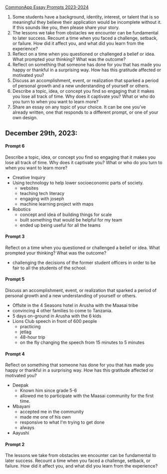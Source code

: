 [CommonApp Essay Prompts 2023-2024](https://www.commonapp.org/blog/2023-2024-common-app-essay-prompts)



1. Some students have a background, identity, interest, or talent that is so meaningful they believe their application would be incomplete without it. If this sounds like you, then please share your story.
2. The lessons we take from obstacles we encounter can be fundamental to later success. Recount a time when you faced a challenge, setback, or failure. How did it affect you, and what did you learn from the experience?
3. Reflect on a time when you questioned or challenged a belief or idea. What prompted your thinking? What was the outcome?
4. Reflect on something that someone has done for you that has made you happy or thankful in a surprising way. How has this gratitude affected or motivated you?
5. Discuss an accomplishment, event, or realization that sparked a period of personal growth and a new understanding of yourself or others.
6. Describe a topic, idea, or concept you find so engaging that it makes you lose all track of time. Why does it captivate you? What or who do you turn to when you want to learn more?
7. Share an essay on any topic of your choice. It can be one you've already written, one that responds to a different prompt, or one of your own design.



## December 29th, 2023:

#### Prompt 6

Describe a topic, idea, or concept you find so engaging that it makes you lose all track of time. Why does it captivate you? What or who do you turn to when you want to learn more?

- Creative Inquiry
- Using technology to help lower socioeconomic parts of society.
	- websites
	- teaching tech literacy
	- engaging with joseph
	- machine learning project with maps
- Robotics
	- concept and idea of building things for scale
	- built something that would be helpful for my team
	- ended up being useful for all the teams


#### Prompt 3

Reflect on a time when you questioned or challenged a belief or idea. What prompted your thinking? What was the outcome?

- challenging the decisions of the former student officers in order to be fair to all the students of the school.


#### Prompt 5

Discuss an accomplishment, event, or realization that sparked a period of personal growth and a new understanding of yourself or others.

- Offsite in the 4 Seasons hotel in Arusha with the Maasai tribe
- convincing 4 other families to come to Tanzania.
- 5 days on-ground in Arusha with the 6 kids
- Lions Club speech in front of 600 people
	- practicing
	- jetlag
	- 48-hour trip
	- on the fly changing the speech from 15 minutes to 5 minutes


#### Prompt 4

Reflect on something that someone has done for you that has made you happy or thankful in a surprising way. How has this gratitude affected or motivated you?

- Deepak
	- Known him since grade 5-6
	- allowed me to participate with the Maasai community for the first time.
- Mbayani
	- accepted me in the community
	- made me one of his own
	- responsive to what I'm trying to get done
	- always
- Aayushi

#### Prompt 2

The lessons we take from obstacles we encounter can be fundamental to later success. Recount a time when you faced a challenge, setback, or failure. How did it affect you, and what did you learn from the experience?

